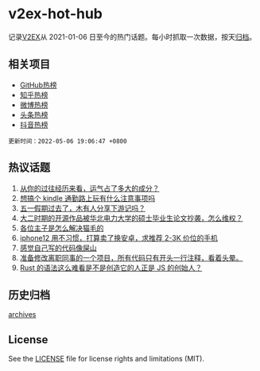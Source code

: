 # v2ex-hot-hub

 记录[V2EX](https://www.v2ex.com/)从 2021-01-06 日至今的热门话题。每小时抓取一次数据，按天[归档](archives)。
 
 ## 相关项目

- [GitHub热榜](https://github.com/lonnyzhang423/github-hot-hub)
- [知乎热榜](https://github.com/lonnyzhang423/zhihu-hot-hub)
- [微博热榜](https://github.com/lonnyzhang423/weibo-hot-hub)
- [头条热榜](https://github.com/lonnyzhang423/toutiao-hot-hub)
- [抖音热榜](https://github.com/lonnyzhang423/douyin-hot-hub)


 `更新时间：2022-05-06 19:06:47 +0800`

## 热议话题

1. [从你的过往经历来看，运气占了多大的成分？](https://www.v2ex.com/t/851056)
1. [想搞个 kindle 通勤路上玩有什么注意事项吗](https://www.v2ex.com/t/851093)
1. [五一假期过去了，木有人分享下游记吗？](https://www.v2ex.com/t/851087)
1. [大二时期的开源作品被华北电力大学的硕士毕业生论文抄袭，怎么维权？](https://www.v2ex.com/t/851186)
1. [各位主子是怎么解决猫毛的](https://www.v2ex.com/t/851082)
1. [iphone12 用不习惯，打算卖了换安卓，求推荐 2-3K 价位的手机](https://www.v2ex.com/t/851126)
1. [感觉自己写的代码像屎山](https://www.v2ex.com/t/851031)
1. [准备修改离职同事的一个项目，所有代码只有开头一行注释，看着头晕。](https://www.v2ex.com/t/851123)
1. [Rust 的语法这么难看是不是创造它的人正是 JS 的创始人？](https://www.v2ex.com/t/851137)

## 历史归档

[archives](archives)

## License

See the [LICENSE](LICENSE) file for license rights and limitations (MIT).
